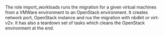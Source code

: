 The role import_workloads runs the migration for a given virtual machines from a VMWare environment to an OpenStack environment.
It creates network port, OpenStack instance and rus the migration with nbdkit or virt-v2v. It has also a teardown set of tasks which cleans the OpenStack environment at the end.